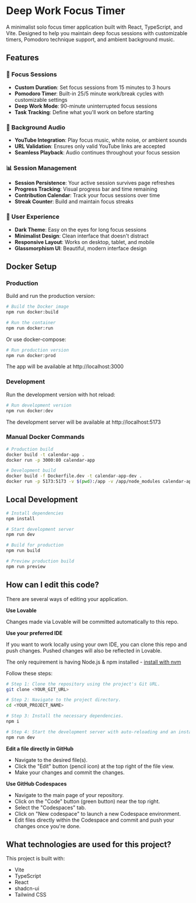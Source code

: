 # Deep Work Focus Timer

A minimalist solo focus timer application built with React, TypeScript, and Vite. Designed to help you maintain deep focus sessions with customizable timers, Pomodoro technique support, and ambient background music.

## Features

### 🎯 Focus Sessions
- **Custom Duration**: Set focus sessions from 15 minutes to 3 hours
- **Pomodoro Timer**: Built-in 25/5 minute work/break cycles with customizable settings
- **Deep Work Mode**: 90-minute uninterrupted focus sessions
- **Task Tracking**: Define what you'll work on before starting

### 🎵 Background Audio
- **YouTube Integration**: Play focus music, white noise, or ambient sounds
- **URL Validation**: Ensures only valid YouTube links are accepted
- **Seamless Playback**: Audio continues throughout your focus session

### 📊 Session Management
- **Session Persistence**: Your active session survives page refreshes
- **Progress Tracking**: Visual progress bar and time remaining
- **Contribution Calendar**: Track your focus sessions over time
- **Streak Counter**: Build and maintain focus streaks

### 🎨 User Experience
- **Dark Theme**: Easy on the eyes for long focus sessions
- **Minimalist Design**: Clean interface that doesn't distract
- **Responsive Layout**: Works on desktop, tablet, and mobile
- **Glassmorphism UI**: Beautiful, modern interface design

## Docker Setup

### Production

Build and run the production version:

```bash
# Build the Docker image
npm run docker:build

# Run the container
npm run docker:run
```

Or use docker-compose:

```bash
# Run production version
npm run docker:prod
```

The app will be available at http://localhost:3000

### Development

Run the development version with hot reload:

```bash
# Run development version
npm run docker:dev
```

The development server will be available at http://localhost:5173

### Manual Docker Commands

```bash
# Production build
docker build -t calendar-app .
docker run -p 3000:80 calendar-app

# Development build
docker build -f Dockerfile.dev -t calendar-app-dev .
docker run -p 5173:5173 -v $(pwd):/app -v /app/node_modules calendar-app-dev
```

## Local Development

```bash
# Install dependencies
npm install

# Start development server
npm run dev

# Build for production
npm run build

# Preview production build
npm run preview
```



## How can I edit this code?

There are several ways of editing your application.

**Use Lovable**


Changes made via Lovable will be committed automatically to this repo.

**Use your preferred IDE**

If you want to work locally using your own IDE, you can clone this repo and push changes. Pushed changes will also be reflected in Lovable.

The only requirement is having Node.js & npm installed - [install with nvm](https://github.com/nvm-sh/nvm#installing-and-updating)

Follow these steps:

```sh
# Step 1: Clone the repository using the project's Git URL.
git clone <YOUR_GIT_URL>

# Step 2: Navigate to the project directory.
cd <YOUR_PROJECT_NAME>

# Step 3: Install the necessary dependencies.
npm i

# Step 4: Start the development server with auto-reloading and an instant preview.
npm run dev
```

**Edit a file directly in GitHub**

- Navigate to the desired file(s).
- Click the "Edit" button (pencil icon) at the top right of the file view.
- Make your changes and commit the changes.

**Use GitHub Codespaces**

- Navigate to the main page of your repository.
- Click on the "Code" button (green button) near the top right.
- Select the "Codespaces" tab.
- Click on "New codespace" to launch a new Codespace environment.
- Edit files directly within the Codespace and commit and push your changes once you're done.

## What technologies are used for this project?

This project is built with:

- Vite
- TypeScript
- React
- shadcn-ui
- Tailwind CSS

